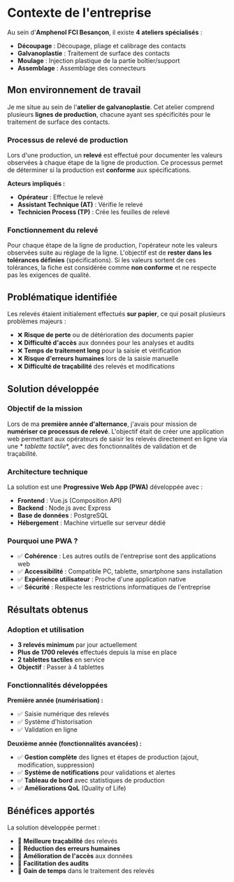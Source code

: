 # Contexte de l'entreprise

Au sein d'**Amphenol FCI Besançon**, il existe **4 ateliers spécialisés** :

- **Découpage** : Découpage, pliage et calibrage des contacts
- **Galvanoplastie** : Traitement de surface des contacts
- **Moulage** : Injection plastique de la partie boîtier/support
- **Assemblage** : Assemblage des connecteurs

## Mon environnement de travail

Je me situe au sein de l'**atelier de galvanoplastie**. Cet atelier comprend plusieurs **lignes de production**, chacune
ayant ses spécificités pour le traitement de surface des contacts.

### Processus de relevé de production

Lors d'une production, un **relevé** est effectué pour documenter les valeurs observées à chaque étape de la ligne de
production. Ce processus permet de déterminer si la production est **conforme** aux spécifications.

**Acteurs impliqués :**

- **Opérateur** : Effectue le relevé
- **Assistant Technique (AT)** : Vérifie le relevé
- **Technicien Process (TP)** : Crée les feuilles de relevé

### Fonctionnement du relevé

Pour chaque étape de la ligne de production, l'opérateur note les valeurs observées suite au réglage de la ligne.
L'objectif est de **rester dans les tolérances définies** (spécifications). Si les valeurs sortent de ces tolérances, la
fiche est considérée comme **non conforme** et ne respecte pas les exigences de qualité.

## Problématique identifiée

Les relevés étaient initialement effectués **sur papier**, ce qui posait plusieurs problèmes majeurs :

- ❌ **Risque de perte** ou de détérioration des documents papier
- ❌ **Difficulté d'accès** aux données pour les analyses et audits
- ❌ **Temps de traitement long** pour la saisie et vérification
- ❌ **Risque d'erreurs humaines** lors de la saisie manuelle
- ❌ **Difficulté de traçabilité** des relevés et modifications

## Solution développée

### Objectif de la mission

Lors de ma **première année d'alternance**, j'avais pour mission de **numériser ce processus de relevé**. L'objectif
était de créer une application web permettant aux opérateurs de saisir les relevés directement en ligne via une *
*tablette tactile**, avec des fonctionnalités de validation et de traçabilité.

### Architecture technique

La solution est une **Progressive Web App (PWA)** développée avec :

- **Frontend** : Vue.js (Composition API)
- **Backend** : Node.js avec Express
- **Base de données** : PostgreSQL
- **Hébergement** : Machine virtuelle sur serveur dédié

### Pourquoi une PWA ?

* ✅ **Cohérence** : Les autres outils de l'entreprise sont des applications web
* ✅ **Accessibilité** : Compatible PC, tablette, smartphone sans installation
* ✅ **Expérience utilisateur** : Proche d'une application native
* ✅ **Sécurité** : Respecte les restrictions informatiques de l'entreprise

## Résultats obtenus

### Adoption et utilisation

- **3 relevés minimum** par jour actuellement
- **Plus de 1700 relevés** effectués depuis la mise en place
- **2 tablettes tactiles** en service
- **Objectif** : Passer à 4 tablettes

### Fonctionnalités développées

**Première année (numérisation) :**

- ✅ Saisie numérique des relevés
- ✅ Système d'historisation
- ✅ Validation en ligne

**Deuxième année (fonctionnalités avancées) :**

- ✅ **Gestion complète** des lignes et étapes de production (ajout, modification, suppression)
- ✅ **Système de notifications** pour validations et alertes
- ✅ **Tableau de bord** avec statistiques de production
- ✅ **Améliorations QoL** (Quality of Life)

## Bénéfices apportés

La solution développée permet :

- 🎯 **Meilleure traçabilité** des relevés
- 🎯 **Réduction des erreurs humaines**
- 🎯 **Amélioration de l'accès** aux données
- 🎯 **Facilitation des audits**
- 🎯 **Gain de temps** dans le traitement des relevés